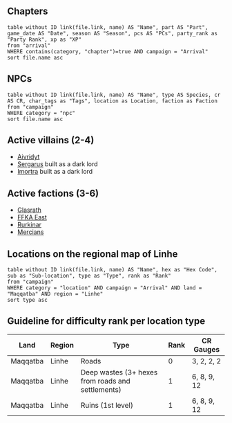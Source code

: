 ## Chapters

```dataview
table without ID link(file.link, name) AS "Name", part AS "Part", game_date AS "Date", season AS "Season", pcs AS "PCs", party_rank as "Party Rank", xp as "XP"
from "arrival"
WHERE contains(category, "chapter")=true AND campaign = "Arrival"
sort file.name asc
```


## NPCs

```dataview
table without ID link(file.link, name) AS "Name", type AS Species, cr AS CR, char_tags as "Tags", location as Location, faction as Faction
from "campaign"
WHERE category = "npc"
sort file.name asc
```


## Active villains (2-4)

- [Aivridyt](arrival/npcs/aivridyt.md)
- [Sergarus](arrival/npcs/Sergarus.md) built as a dark lord
- [Imortra](arrival/npcs/imortra.md) built as a dark lord

## Active factions (3-6)

- [Glasrath](arrival/factions/glasrath.md)
- [FFKA East](arrival/factions/ffkaEast.md)
- [Rurkinar](arrival/factions/rurkinar.md)
- [Mercians](arrival/factions/mercians.md)

## Locations on the regional map of Linhe

```dataview
table without ID link(file.link, name) AS "Name", hex as "Hex Code", sub as "Sub-location", type as "Type", rank as "Rank"
from "campaign"
WHERE category = "location" AND campaign = "Arrival" AND land = "Maqqatba" AND region = "Linhe"
sort type asc
```


## Guideline for difficulty rank per location type

| Land     | Region | Type                                              | Rank | CR Gauges   |
| -------- | ------ | ------------------------------------------------- | ---- | ----------- |
| Maqqatba | Linhe  | Roads                                             | 0    | 3, 2, 2, 2  |
| Maqqatba | Linhe  | Deep wastes (3+ hexes from roads and settlements) | 1    | 6, 8, 9, 12 |
| Maqqatba | Linhe  | Ruins (1st level)                                 | 1    | 6, 8, 9, 12 |

